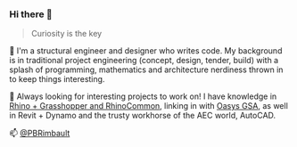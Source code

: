 ### Hi there 👋

> Curiosity is the key

🎇 I'm a structural engineer and designer who writes code. My background is in traditional project engineering (concept, design, tender, build) with a splash of programming, mathematics and architecture nerdiness thrown in to keep things interesting.

🔭 Always looking for interesting projects to work on! 
I have knowledge in [Rhino + Grasshopper and RhinoCommon](https://github.com/PBRimbault/rhino.inside), linking in with [Oasys GSA](https://github.com/PBRimbault/GSA-Grasshopper), as well in Revit + Dynamo and the trusty workhorse of the AEC world, AutoCAD.

<!-- ⚡💾 [software stack I use](https://github.com/runxel/uses) -->

📫 [@PBRimbault](mailto:patrick.rimbault@gmail.com)
<!--
**runxel/runxel** is a ✨ _special_ ✨ repository because its `README.md` (this file) appears on your GitHub profile.

- 🔭 I’m currently working on ...
- 🌱 I’m currently learning ...
- 👯 I’m looking to collaborate on ...
- 🤔 I’m looking for help with ...
- 💬 Ask me about ...
- 📫 How to reach me: ...
- 😄 Pronouns: ...
- ⚡ Fun fact: ...
